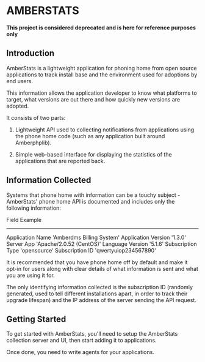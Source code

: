 # AMBERSTATS

**This project is considered deprecated and is here for reference purposes only**

## Introduction

AmberStats is a lightweight application for phoning home from open source
applications to track install base and the environment used for adoptions
by end users.

This information allows the application developer to know what platforms to
target, what versions are out there and how quickly new versions are adopted.

It consists of two parts:

1. Lightweight API used to collecting notifications from applications using
   the phone home code (such as any application built around Amberphplib).

2. Simple web-based interface for displaying the statistics of the applications
   that are reported back.


## Information Collected

Systems that phone home with information can be a touchy subject - AmberStats'
phone home API is documented and includes only the following information:

Field                 Example
-----                 -----
Application Name      'Amberdms Billing System'
Application Version   '1.3.0'
Server App            'Apache/2.0.52 (CentOS)'
Language Version      '5.1.6'
Subscription Type     'opensource'
Subscription ID       'qwertyuiop234567890'

It is recommended that you have phone home off by default and make it opt-in
for users along with clear details of what information is sent and what you are
using it for.

The only identifying information collected is the subscription ID (randomly
generated, used to tell different installations apart, in order to track their
upgrade lifespan) and the IP address of the server sending the API request.



## Getting Started

To get started with AmberStats, you'll need to setup the AmberStats collection
server and UI, then start adding it to applications.

Once done, you need to write agents for your applications.

